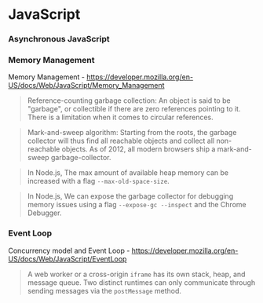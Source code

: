 # JavaScript

### Asynchronous JavaScript

### Memory Management
Memory Management - https://developer.mozilla.org/en-US/docs/Web/JavaScript/Memory_Management

> Reference-counting garbage collection: An object is said to be "garbage", or collectible if there are zero references pointing to it. There is a limitation when it comes to circular references.

> Mark-and-sweep algorithm: Starting from the roots, the garbage collector will thus find all reachable objects and collect all non-reachable objects. As of 2012, all modern browsers ship a mark-and-sweep garbage-collector.

> In Node.js, The max amount of available heap memory can be increased with a flag `--max-old-space-size`.

> In Node.js, We can expose the garbage collector for debugging memory issues using a flag `--expose-gc --inspect` and the Chrome Debugger.

### Event Loop
Concurrency model and Event Loop - https://developer.mozilla.org/en-US/docs/Web/JavaScript/EventLoop

> A web worker or a cross-origin `iframe` has its own stack, heap, and message queue. Two distinct runtimes can only communicate through sending messages via the `postMessage` method.
